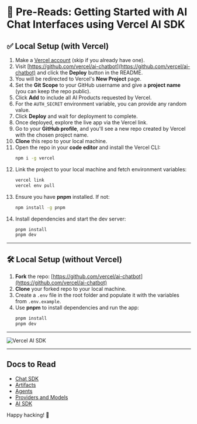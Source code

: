 # 🧠 Pre-Reads: Getting Started with AI Chat Interfaces using Vercel AI SDK

## ✅ Local Setup (with Vercel)

1. Make a [Vercel account](https://vercel.com) (skip if you already have one).
2. Visit [https://github.com/vercel/ai-chatbot](https://github.com/vercel/ai-chatbot) and click the **Deploy** button in the README.
3. You will be redirected to Vercel's **New Project** page.
4. Set the **Git Scope** to your GitHub username and give a **project name** (you can keep the repo public).
5. Click **Add** to include all AI Products requested by Vercel.
6. For the `AUTH_SECRET` environment variable, you can provide any random value.
7. Click **Deploy** and wait for deployment to complete.
8. Once deployed, explore the live app via the Vercel link.
9. Go to your **GitHub profile**, and you'll see a new repo created by Vercel with the chosen project name.
10. **Clone** this repo to your local machine.
11. Open the repo in your **code editor** and install the Vercel CLI:
    ```bash
    npm i -g vercel
    ```
12. Link the project to your local machine and fetch environment variables:
    ```bash
    vercel link
    vercel env pull
    ```
13. Ensure you have **pnpm** installed. If not:
    ```bash
    npm install -g pnpm
    ```
14. Install dependencies and start the dev server:
    ```bash
    pnpm install
    pnpm dev
    ```

---

## 🛠️ Local Setup (without Vercel)

1. **Fork** the repo: [https://github.com/vercel/ai-chatbot](https://github.com/vercel/ai-chatbot)
2. **Clone** your forked repo to your local machine.
3. Create a `.env` file in the root folder and populate it with the variables from `.env.example`.
4. Use **pnpm** to install dependencies and run the app:
    ```bash
    pnpm install
    pnpm dev
    ```

---

![Vercel AI SDK](https://vercel.com/_next/image?url=https%3A%2F%2Fassets.vercel.com%2Fimage%2Fupload%2Fcontentful%2Fimage%2Fe5382hct74si%2FpnQF1eJ7kXPdEdMP0qv8v%2F30c05be62142567942b702210aae1024%2Farch-simple-dark.png&w=1920&q=75)

---

## Docs to Read

- [Chat SDK](https://chat-sdk.dev/docs/getting-started/overview)
- [Artifacts](https://chat-sdk.dev/docs/customization/artifacts)
- [Agents](https://ai-sdk.dev/docs/foundations/agents)
- [Providers and Models](https://ai-sdk.dev/docs/foundations/providers-and-models)
- [AI SDK](https://ai-sdk.dev/docs/introduction)

Happy hacking! 🚀
